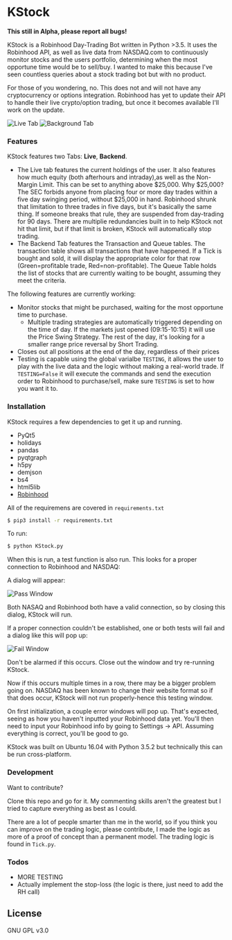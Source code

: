 
# KStock

**This still in Alpha, please report all bugs!**


KStock is a Robinhood Day-Trading Bot written in Python >3.5. It uses the Robinhood API, as well as live data from NASDAQ.com to continuously monitor stocks and the users portfolio, determining when the most opportune time would be to sell/buy. I wanted to make this because I've seen countless queries about a stock trading bot but with no product. 

For those of you wondering, no. This does not and will not have any cryptocurrency or options integration. Robinhood has yet to update their API to handle their live crypto/option trading, but once it becomes available I'll work on the update.

![Live Tab](https://i.imgur.com/hlqzxp6.png) ![Background Tab](https://i.imgur.com/49ipYtt.png)

### Features

KStock features two Tabs: **Live**, **Backend**. 
* The Live tab features the current holdings of the user. It also features how much equity (both afterhours and intraday),as well as the Non-Margin Limit. This can be set to anything above $25,000. Why $25,000? The SEC forbids anyone from placing four or more day trades within a five day swinging period, without $25,000 in hand. Robinhood shrunk that limitation to three trades in five days, but it's basically the same thing. If someone breaks that rule, they are suspended from day-trading for 90 days. There are multiplie redundancies built in to help KStock not hit that limit, but if that limit is broken, KStock will automatically stop trading. 
* The Backend Tab features the Transaction and Queue tables. The transaction table shows all transactions that have happened. If a Tick is bought and sold, it will display the appropriate color for that row (Green=profitable trade, Red=non-profitable). The Queue Table holds the list of stocks that are currently waiting to be bought, assuming they meet the criteria. 

The following features are currently working:

* Monitor stocks that might be purchased, waiting for the most opportune time to purchase.
	* Multiple trading strategies are automatically triggered depending on the time of day. If the markets just opened (09:15-10:15) it will use the Price Swing Strategy. The rest of the day, it's looking for a smaller range price reversal by Short Trading.
* Closes out all positions at the end of the day, regardless of their prices
* Testing is capable using the global varialbe `TESTING`, it allows the user to play with the live data and the logic without making a real-world trade. If `TESTING=False` it will execute the commands and send the execution order to Robinhood to purchase/sell, make sure `TESTING` is set to how you want it to.

### Installation

KStock requires a few dependencies to get it up and running.
* PyQt5
* holidays
* pandas
* pyqtgraph
* h5py
* demjson
* bs4
* html5lib
* [Robinhood](https://github.com/Jamonek/Robinhood)

All of the requiremens are covered in `requirements.txt`

```sh
$ pip3 install -r requirements.txt
```

To run:
```sh
$ python KStock.py
```

When this is run, a test function is also run. This looks for a proper connection to Robinhood and NASDAQ:

A dialog will appear:

![Pass Window](https://i.imgur.com/8DQVi9d.png)

Both NASAQ and Robinhood both have a valid connection, so by closing this dialog, KStock will run.

If a proper connection couldn't be established, one or both tests will fail and a dialog like this will pop up:

![Fail Window](https://i.imgur.com/f8oaCNK.png)

Don't be alarmed if this occurs. Close out the window and try re-running KStock.

Now if this occurs multiple times in a row, there may be a bigger problem going on. NASDAQ has been known to change their website format so if that does occur, KStock will not run properly-hence this testing window.

On first initialization, a couple error windows will pop up. That's expected, seeing as how you haven't inputted your Robinhood data yet.
You'll then need to input your Robinhood info by going to Settings -> API. Assuming everything is correct, you'll be good to go.

KStock was built on Ubuntu 16.04 with Python 3.5.2 but technically this can be run cross-platform. 

### Development

Want to contribute?

Clone this repo and go for it. My commenting skills aren't the greatest but I tried to capture everything as best as I could.

There are a lot of people smarter than me in the world, so if you think you can improve on the trading logic, please contribute, I made the logic as more of a proof of concept than a permanent model. The trading logic is found in `Tick.py`. 

### Todos

 - MORE TESTING
 - Actually implement the stop-loss (the logic is there, just need to add the RH call)
  
License
----

GNU GPL v3.0



